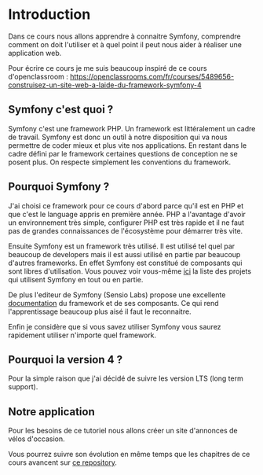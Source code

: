 # Introduction

Dans ce cours nous allons apprendre à connaitre Symfony, comprendre comment on doit l'utiliser et à quel point il peut nous aider à réaliser une application web.

Pour écrire ce cours je me suis beaucoup inspiré de ce cours d'openclassroom : https://openclassrooms.com/fr/courses/5489656-construisez-un-site-web-a-laide-du-framework-symfony-4

## Symfony c'est quoi ?
Symfony c'est une framework PHP. Un framework est littéralement un cadre de travail. Symfony est donc un outil à notre disposition qui va nous permettre de coder mieux et plus vite nos applications. En restant dans le cadre défini par le framework certaines questions de conception ne se posent plus. On respecte simplement les conventions du framework.

## Pourquoi Symfony ?
J'ai choisi ce framework pour ce cours d'abord parce qu'il est en PHP et que c'est le language appris en première année. PHP a l'avantage d'avoir un environnement très simple, configurer PHP est très rapide et il ne faut pas de grandes connaissances de l'écosystème pour démarrer très vite.

Ensuite Symfony est un framework très utilisé. Il est utilisé tel quel par beaucoup de developers mais il est aussi utilisé en partie par beaucoup d'autres frameworks. En effet Symfony est constitué de composants qui sont libres d'utilisation. Vous pouvez voir vous-même [ici](https://symfony.com/projects) la liste des projets qui utilisent Symfony en tout ou en partie.

De plus l'editeur de Symfony (Sensio Labs) propose une excellente [documentation](https://symfony.com/doc/current/index.html) du framework et de ses composants. Ce qui rend l'apprentissage beaucoup plus aisé il faut le reconnaitre. 

Enfin je considère que si vous savez utiliser Symfony vous saurez rapidement utiliser n'importe quel framework.


## Pourquoi la version 4 ?
Pour la simple raison que j'ai décidé de suivre les version LTS (long term support). 


## Notre application

Pour les besoins de ce tutoriel nous allons créer un site d'annonces de vélos d'occasion.

Vous pourrez suivre son évolution en même temps que les chapitres de ce cours avancent sur [ce repository]().

